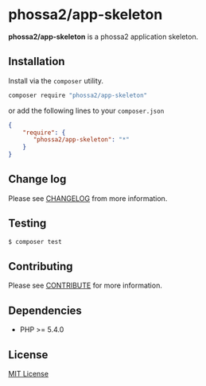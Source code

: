 # phossa2/app-skeleton

**phossa2/app-skeleton** is a phossa2 application skeleton.

Installation
---
Install via the `composer` utility.

```bash
composer require "phossa2/app-skeleton"
```

or add the following lines to your `composer.json`

```json
{
    "require": {
       "phossa2/app-skeleton": "*"
    }
}
```

Change log
---

Please see [CHANGELOG](CHANGELOG.md) from more information.

Testing
---

```bash
$ composer test
```

Contributing
---

Please see [CONTRIBUTE](CONTRIBUTE.md) for more information.

Dependencies
---

- PHP >= 5.4.0

License
---

[MIT License](http://mit-license.org/)
